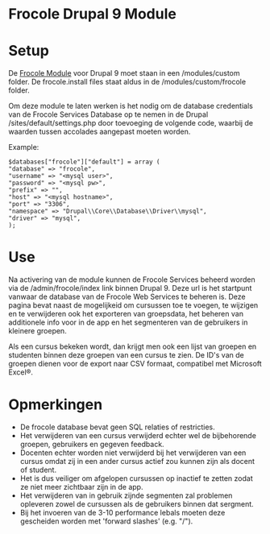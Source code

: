 # Frocole Drupal 9 Module

# Setup

De [Frocole Module](https://github.com/Frocole/Frocole_Module) voor Drupal 9 moet staan in een /modules/custom folder. De frocole.install files staat aldus in de /modules/custom/frocole folder.

Om deze module te laten werken is het nodig om de database credentials van de Frocole Services Database op te nemen in de Drupal /sites/default/settings.php door toevoeging de volgende code, waarbij de waarden tussen accolades aangepast moeten worden.

Example:

```
$databases["frocole"]["default"] = array (
"database" => "frocole",
"username" => "<mysql user>",
"password" => "<mysql pw>",
"prefix" => "",
"host" => "<mysql hostname>",
"port" => "3306",
"namespace" => "Drupal\\Core\\Database\\Driver\\mysql",
"driver" => "mysql",
);
```

# Use

Na activering van de module kunnen de Frocole Services beheerd worden via de /admin/frocole/index link binnen Drupal 9. Deze url is het startpunt vanwaar de database van de Frocole Web Services te beheren is. Deze pagina bevat naast de mogelijkeid om cursussen toe te voegen, te wijzigen en te verwijderen ook het exporteren van groepsdata, het beheren van additionele info voor in de app en het segmenteren van de gebruikers in kleinere groepen.

Als een cursus bekeken wordt, dan krijgt men ook een lijst van groepen en studenten binnen deze groepen van een cursus te zien. De ID's van de groepen dienen voor de export naar CSV formaat, compatibel met Microsoft Excel®.

# Opmerkingen

- De frocole database bevat geen SQL relaties of restricties. 
- Het verwijderen van een cursus verwijderd echter wel de bijbehorende groepen, gebruikers en gegeven feedback. 
- Docenten echter worden niet verwijderd bij het verwijderen van een cursus omdat zij in een ander cursus actief zou kunnen zijn als docent of student.
- Het is dus veiliger om afgelopen cursussen op inactief te zetten zodat ze niet meer zichtbaar zijn in de app.
- Het verwijderen van in gebruik zijnde segmenten zal problemen opleveren zowel de cursussen als de gebruikers binnen dat sergment.
- Bij het invoeren van de 3-10 performance lebals moeten deze gescheiden worden met 'forward slashes' (e.g. "/").
